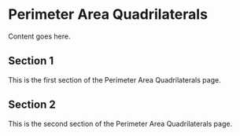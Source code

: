 # Perimeter Area Quadrilaterals

Content goes here.

## Section 1

This is the first section of the Perimeter Area Quadrilaterals page.

## Section 2

This is the second section of the Perimeter Area Quadrilaterals page.

